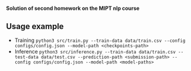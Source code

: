 #### Solution of second homework on the MIPT nlp course

## Usage example
* Training ```python3 src/train.py --train-data data/train.csv --config configs/config.json --model-path <checkpoints-path>```
* Inference ```python3 src/inference.py --train-data data/train.csv --test-data data/test.csv --prediction-path <submission-path> --config configs/config.json --model-path <model-paths>```